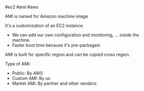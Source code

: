 #ec2 #ami #aws 

AMI is named for Amazon machine image

It's a customization of an EC2 instance.
- We can add our own configuration and monitoring, ... inside the machine.
- Faster boot time because it's pre-packaged.

AMI is built for specific region and can be copied cross region.

Type of AMI:
- Public: By AWS
- Custom AMI: By us
- Market AMI: By partner and other vendors.